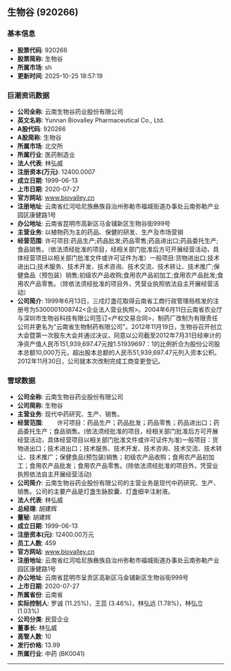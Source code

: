 ## 生物谷 (920266)

### 基本信息

- **股票代码**: 920266
- **股票简称**: 生物谷
- **所属市场**: sh
- **更新时间**: 2025-10-25 18:57:19

### 巨潮资讯数据

- **公司全称**: 云南生物谷药业股份有限公司
- **英文名称**: Yunnan Biovalley Pharmaceutical Co., Ltd.
- **A股代码**: 920266
- **A股简称**: 生物谷
- **所属市场**: 北交所
- **所属行业**: 医药制造业
- **法人代表**: 林弘威
- **注册资本(万元)**: 12400.0007
- **成立日期**: 1999-06-13
- **上市日期**: 2020-07-27
- **官方网站**: www.biovalley.cn
- **注册地址**: 云南省红河哈尼族彝族自治州弥勒市福城街道办事处云南弥勒产业园区康健路1号
- **办公地址**: 云南省昆明市高新区马金铺新区生物谷街999号
- **主营业务**: 以植物药为主的药品、保健的研发、生产及市场营销
- **经营范围**: 许可项目:药品生产;药品批发;药品零售;药品进出口;药品委托生产;食品销售。（依法须经批准的项目，经相关部门批准后方可开展经营活动，具体经营项目以相关部门批准文件或许可证件为准）一般项目:货物进出口;技术进出口;技术服务、技术开发、技术咨询、技术交流、技术转让、技术推广;保健食品（预包装）销售;初级农产品收购;食用农产品初加工;食用农产品批发;食用农产品零售。（除依法须经批准的项目外，凭营业执照依法自主开展经营活动）
- **公司简介**: 1999年6月13日，三戍灯盏花取得云南省工商行政管理局核发的注册号为5300001008742<企业法人营业执照>。2004年6月11日云南省农业厅与深圳市生物谷科技有限公司签订<产权交易合同>，制药厂改制为有限责任公司并更名为"云南省生物制药有限公司"。2012年11月19日，生物谷召开创立大会暨第一次股东大会并通过决议，同意以公司截至2012年7月31日经审计的净资产值人民币151,939,697.47元按1.51939697：1的比例折合为股份公司股本总额10,000万元，超出股本总额的人民币51,939,697.47元列入资本公积。2012年11月30日，公司就本次改制完成工商变更登记。

### 雪球数据

- **公司全称**: 云南生物谷药业股份有限公司
- **公司简称**: 生物谷
- **主营业务**: 现代中药研究、生产、销售。
- **经营范围**: 　　许可项目：药品生产；药品批发；药品零售；药品进出口；药品委托生产；食品销售。(依法须经批准的项目，经相关部门批准后方可开展经营活动，具体经营项目以相关部门批准文件或许可证件为准)一般项目：货物进出口；技术进出口；技术服务、技术开发、技术咨询、技术交流、技术转让、技术推广；保健食品(预包装)销售；初级农产品收购；食用农产品初加工；食用农产品批发；食用农产品零售。(除依法须经批准的项目外，凭营业执照依法自主开展经营活动)
- **公司简介**: 云南生物谷药业股份有限公司的主营业务是现代中药研究、生产、销售。公司的主要产品是灯盏生脉胶囊、灯盏细辛注射液。
- **法人代表**: 林弘威
- **总经理**: 胡建辉
- **董秘**: 胡建辉
- **成立日期**: 1999-06-13
- **注册资本(元)**: 12400.00万元
- **员工人数**: 459
- **官方网站**: www.biovalley.cn
- **注册地址**: 云南省红河哈尼族彝族自治州弥勒市福城街道办事处云南弥勒产业园区康健路1号
- **办公地址**: 云南省昆明市呈贡区高新区马金铺新区生物谷街999号
- **上市日期**: 2020-07-27
- **所属省份**: 云南省
- **实际控制人**: 罗诚 (11.25%)，王蕊 (3.46%)，林弘远 (1.78%)，林弘立 (1.03%)
- **公司分类**: 民营企业
- **董事长**: 林弘威
- **高管人数**: 10
- **发行价格**: 13.99
- **所属行业**: 中药 (BK0041)

---